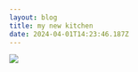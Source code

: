 ```yaml
---
layout: blog
title: my new kitchen
date: 2024-04-01T14:23:46.187Z
---
```

![](/images/uploads/little-chef-kitchen.jpeg)